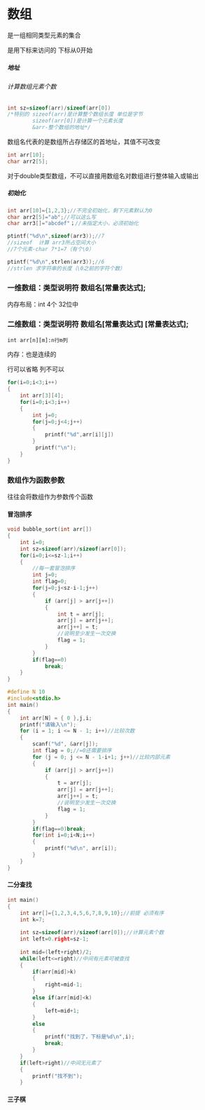 # 数组

是一组相同类型元素的集合

是用下标来访问的 下标从0开始

##### 地址

###### 计算数组元素个数

```c
int sz=sizeof(arr)/sizeof(arr[0])
/*特别的 sizeof(arr)是计算整个数组长度 单位是字节
        sizeof(arr[0])是计算一个元素长度
        &arr-整个数组的地址*/
```

数组名代表的是数组所占存储区的首地址，其值不可改变

```c
int arr[10];
char arr2[5];
```

对于double类型数组，不可以直接用数组名对数组进行整体输入或输出

##### 初始化

```c
int arr[10]={1,2,3};//不完全初始化，剩下元素默认为0
char arr2[5]="ab";//可以这么写
char arr3[]="abcdef"；//未指定大小，必须初始化
```

```c
ptintf("%d\n",sizeof(arr3));//7
//sizeof  计算 arr3所占空间大小
//7个元素-char 7*1=7（有个\0）

ptintf("%d\n",strlen(arr3));//6
//strlen 求字符串的长度（\0之前的字符个数）
```

### 一维数组：类型说明符 数组名[常量表达式];

内存布局：int  4个 32位中

### 二维数组：类型说明符 数组名[常量表达式] [常量表达式];

```
int arr[n][m]:n行m列
```

内存：也是连续的

行可以省略 列不可以

```c
for(i=0;i<3;i++)
{
    int arr[3][4];
    for(i=0;i<3;i++)
    {
        int j=0;
        for(j=0;j<4;j++)
        {
            printf("%d",arr[i][j])
        }
         printf("\n");
    }
}
```

### 数组作为函数参数

往往会将数组作为参数传个函数

#### 冒泡排序

```c
void bubble_sort(int arr[])
{
    int i=0;
    int sz=sizeof(arr)/sizeof(arr[0]);
    for(i=0;i<=sz-1;i++)
    {
        //每一套冒泡排序
        int j=0;
        int flag=0;
        for(j=0;j<sz-i-1;j++)
        {
            if (arr[j] > arr[j++])
            {
                int t = arr[j];
                arr[j] = arr[j++];
                arr[j++] = t;
                //说明至少发生一次交换
                flag = 1;
            }
        }
        if(flag==0)
            break;
    }
}
```

```c
#define N 10
#include<stdio.h>
int main()
{
    int arr[N] = { 0 },j,i;
    printf("请输入\n");
    for (i = 1; i <= N - 1; i++)//比较次数
    {
        scanf("%d", &arr[j]);
        int flag = 0;//=0还需要排序
        for (j = 0; j <= N - 1-i+1; j++)//比较内部元素
        {
            if (arr[j] > arr[j++])
            {
                t = arr[j];
                arr[j] = arr[j++];
                arr[j++] = t;
                //说明至少发生一次交换
                flag = 1;
            }
        }
        if(flag==0)break;
        for(int i=0;i<N;i++)
        {
            printf("%d\n", arr[i]);
        }
    }
}
```

#### 二分查找

```c
int main()
{
    int arr[]={1,2,3,4,5,6,7,8,9,10};//前提 必须有序
    int k=7;
    
    int sz=sizeof(arr)/sizeof(arr[0]);//计算元素个数
    int left=0.right=sz-1;
    
    int mid=(left+right)/2;
    while(left<=right)//中间有元素可被查找
    {
        if(arr[mid]>k)
        {
            right=mid-1;
        }
        else if(arr[mid]<k)
        {
            left=mid+1;
        }
        else
        {
            printf("找到了，下标是%d\n",i);
            break;
        }
    }
    if(left>right)//中间无元素了
    {
        printf("找不到");
    }
```

#### 三子棋

```c

```

